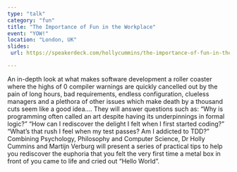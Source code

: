 ```yaml
---
type: "talk"
category: "fun"
title: "The Importance of Fun in the Workplace"
event: "YOW!"
location: "London, UK"
slides:
 url: https://speakerdeck.com/hollycummins/the-importance-of-fun-in-the-workplace-f8bddead-2ffc-443d-a847-a48fa3d671e0

---
```

An in-depth look at what makes software development a roller coaster where the highs of 0 compiler warnings are quickly cancelled out by the pain of long hours, bad requirements, endless configuration, clueless managers and a plethora of other issues which make death by a thousand cuts seem like a good idea…. They will answer questions such as: “Why is programming often called an art despite having its underpinnings in formal logic?” “How can I rediscover the delight I felt when I first started coding?” “What’s that rush I feel when my test passes? Am I addicted to TDD?” Combining Psychology, Philosophy and Computer Science, Dr Holly Cummins and Martijn Verburg will present a series of practical tips to help you rediscover the euphoria that you felt the very first time a metal box in front of you came to life and cried out “Hello World”.